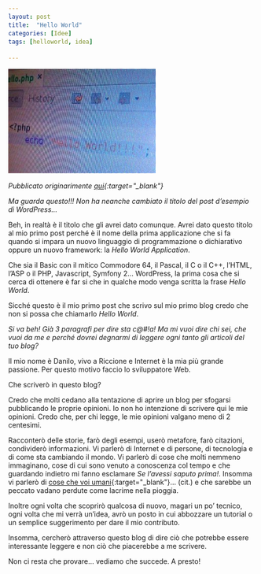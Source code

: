 ```yaml
---
layout: post
title:  "Hello World"
categories: [Idee]
tags: [helloworld, idea]

---
```

![Hello World](/images/posts/hello-world.jpg)

*Pubblicato originarimente [qui](http://blog.danilosanchi.net/2012/11/11/ciao-mondo/){:target="_blank"}*

*Ma guarda questo!!! Non ha neanche cambiato il titolo del post d’esempio di WordPress…*


Beh, in realtà è il titolo che gli avrei dato comunque.
Avrei dato questo titolo al mio primo post perché è il nome della prima applicazione che si fa quando si
impara un nuovo linguaggio di programmazione o dichiarativo oppure un nuovo framework:
la *Hello World Application*.

Che sia il Basic con il mitico Commodore 64, il Pascal, il C o il C++, l’HTML, l’ASP o il PHP, Javascript,
Symfony 2… WordPress, la prima cosa che si cerca di ottenere è far si che in qualche modo venga scritta
la frase *Hello World*.


Sicché questo è il mio primo post che scrivo sul mio primo blog credo che non si possa che chiamarlo *Hello World*.


*Si va beh! Già 3 paragrafi per dire sta c@#!a! Ma mi vuoi dire chi sei, che vuoi da me e perché dovrei degnarmi di
leggere ogni tanto gli articoli del tuo blog?*

Il mio nome è Danilo, vivo a Riccione e Internet è la mia più grande passione. Per questo motivo faccio lo sviluppatore Web.

Che scriverò in questo blog?

Credo che molti cedano alla tentazione di aprire un blog per sfogarsi pubblicando le proprie opinioni.
Io non ho intenzione di scrivere qui le mie opinioni. Credo che, per chi legge, le mie opinioni valgano
meno di 2 centesimi.

Racconterò delle storie, farò degli esempi, userò metafore, farò citazioni, condividerò informazioni.
Vi parlerò di Internet e di persone, di tecnologia e di come sta cambiando il mondo.
Vi parlerò di cose che molti nemmeno immaginano, cose di cui sono venuto a conoscenza col tempo e
che guardando indietro mi fanno esclamare *Se l’avessi saputo prima!*. Insomma vi parlerò di 
[cose che voi umani](https://www.youtube.com/watch?v=Rvqm_1NhgR4&feature=related){:target="_blank"}… (cit.)
e che sarebbe un peccato vadano perdute come lacrime nella pioggia.

Inoltre ogni volta che scoprirò qualcosa di nuovo, magari un po’ tecnico, ogni volta che mi verrà un’idea, avrò un posto in cui abbozzare un tutorial o un semplice suggerimento per dare il mio contributo.

Insomma, cercherò attraverso questo blog di dire ciò che potrebbe essere interessante leggere e non ciò che piacerebbe a me scrivere.

Non ci resta che provare… vediamo che succede. A presto!
